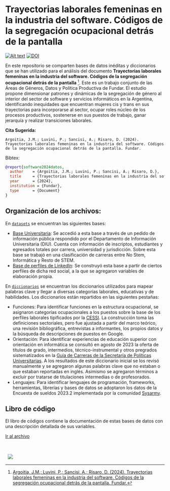 # Trayectorias laborales femeninas en la industria del software. Códigos de la segregación ocupacional detrás de la pantalla

[![Alt text](https://fund.ar/wp-content/uploads/2024/10/Alwac_III_computer_1959.jpg)](https://fund.ar/publicacion/trayectorias-laborales-femeninas-en-la-industria-del-software/)
[![DOI](https://zenodo.org/badge/DOI/10.5281/zenodo.14014792.svg)](https://doi.org/10.5281/zenodo.14014792)

En este repositorio se comparten bases de datos inéditas y diccionarios que se han utilizado para el análisis del documento **Trayectorias laborales femeninas en la industria del software. Códigos de la segregación ocupacional detrás de la pantalla** [^1]. Este es un trabajo conjunto de las Áreas de Géneros, Datos y Política Productiva de Fundar. El estudio propone dimensionar patrones y dinámicas de la segregación de género al interior del sector de software y servicios informáticos en la Argentina, identificando inequidades que encuentran mujeres cis y trans en sus trayectorias para incorporarse al sector, ocupar roles núcleo de los procesos productivos, sostenerse en sus puestos de trabajo, ganar jerarquía y realizar transiciones laborales. 


[^1]: [Argoitia, J.M.; Luvini, P.; Sancisi, A.; Risaro, D. (2024). Trayectorias laborales femeninas en la industria del software. Códigos de la segregación ocupacional detrás de la pantalla. Fundar.](https://fund.ar/publicacion/trayectorias-laborales-femeninas-en-la-industria-del-software/)


**Cita Sugerida:**
```
Argoitia, J.M.; Luvini, P.; Sancisi, A.; Risaro, D. (2024). Trayectorias laborales femeninas en la industria del software. Códigos de la segregación ocupacional detrás de la pantalla. Fundar.
```

Bibtex:
```bibtex
@report{software2024datos,
  author    = {Argoitia, J.M.; Luvini, P.; Sancisi, A.; Risaro, D.},
  title     = {Trayectorias laborales femeninas en la industria del software. Códigos de la segregación ocupacional detrás de la pantalla},
  year      = {2024},
  institution = {Fundar},
  type      = {Document}
}

```

## Organización de los archivos:

En [`datasets`](./datasets/) se encuentran las siguientes bases:
- [Base Universitaria](./datasets/base_universitaria.csv): Se accedió a esta base a través de un pedido de información pública respondido por el Departamento de Información Universitaria (DIU). Cuenta con información de inscriptos, estudiantes y egresados totales por carrera, universidad y jurisdicción. Sobre esta base se trabajó en una clasificación de carreras entre No Stem, Informática y Resto de STEM.
- [Base de perfiles de LinkedIn](./datasets/base_perfiles.csv): Se construyó esta base a partir de ciertos perfiles de dicha red social, a la que se agregaron variables de elaboración propia.

En [`diccionarios`](./diccionarios/) se encuentran los diccionarios utilizados para mapear palabras clave y llegar a diversas categorías laborales, educativas y de habilidades. Los diccionarios están repartidos en las siguientes pestañas:
- Funciones: Para identificar funciones en la estructura ocupacional, se asignaron categorías ocupacionales a los puestos sobre la base de los perfiles laborales tipificados por la [CESSI](https://cessi.org.ar/perfiles-it/). La construcción toma las definiciones sectoriales, pero fue ajustada a partir del marco teórico, una revisión bibliográfica, entrevistas a informantes, los propios datos y la búsqueda de descripciones de puestos en Google.
- Orientación: Para identificar experiencias de educación superior con orientación en informática se consultó en agosto de 2023 la oferta de títulos de grado, intermedios, técnico-instrumental y otros pregrados sistematizados en la [Guía de Carreras de la Secretaría de Políticas Universitarias](https://guiadecarreras.siu.edu.ar/carreras_de_pregrado_y_grado.php). A los resultados de este diccionario inicial se los revisó manualmente y se agregaron algunas palabras clave que no estaban o que estaban reportadas en inglés. Asimismo se agregaron términos a excluir por tratarse de titulaciones intermedias o de profesorados.
- Lenguajes: Para identificar lenguajes de programación, frameworks, herramientas, librerías y bases de datos se adoptaron los datos de la Encuesta de sueldos 2023.2 implementada por la comunidad [Sysarmy](https://sysarmy.com/blog/posts/resultados-de-la-encuesta-de-sueldos-2023-2/).

## Libro de código

El libro de códigos contiene la documentación de estas bases de datos con una descripción detallada de sus variables.

[Ir al archivo](https://github.com/datos-Fundar/software_trayectorias/blob/main/Libro%20de%20c%C3%B3digos.pdf)


<div>&nbsp;</div>
<div>&nbsp;</div>
<div>
  &nbsp;
  <a href="https://fund.ar">
  <picture>
    <source media="(prefers-color-scheme: dark)" srcset="https://github.com/datos-Fundar/fundartools/assets/86327859/6ef27bf9-141f-4537-9d78-e16b80196959">
    <source media="(prefers-color-scheme: light)" srcset="https://github.com/datos-Fundar/fundartools/assets/86327859/aa8e7c72-4fad-403a-a8b9-739724b4c533">
    <img src="fund.ar"></img>
  </picture>
</a>

</div>
